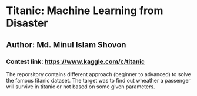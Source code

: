 # Titanic: Machine Learning from Disaster
## Author: Md. Minul Islam Shovon
### Contest link: https://www.kaggle.com/c/titanic

The reporsitory contains different approach (beginner to advanced) to solve the famous titanic dataset. The target was to find out wheather a passenger will survive in titanic or not based on some given parameters.
